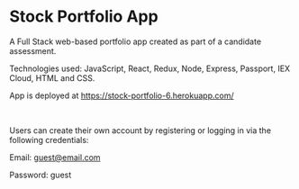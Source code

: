 # Stock Portfolio App

A Full Stack web-based portfolio app created as part of a candidate assessment.

Technologies used: JavaScript, React, Redux, Node, Express, Passport, IEX Cloud, HTML and CSS. 

App is deployed at https://stock-portfolio-6.herokuapp.com/

<br />

Users can create their own account by registering or logging in via the following credentials: 

Email: guest@email.com

Password: guest
